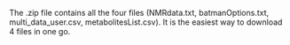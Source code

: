 The .zip file contains all the four files (NMRdata.txt, batmanOptions.txt, multi_data_user.csv, metabolitesList.csv). It is the easiest way to download 4 files in one go.
